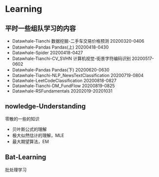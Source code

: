 # Learning
## 平时一些组队学习的内容
* Datawhale-Tianchi 数据挖掘-二手车交易价格预测 20200320-0406
* Datawhale-Pandas Pandas(上) 20200418-0430
* Datawhale-Spider 20200418-0427
* Datawhale-Tianchi-CV_SVHN 计算机视觉-街景字符编码识别 20200517-0602
* Datawhale-Pandas Pandas(下) 20200620-0630
* Datawhale-Tianchi-NLP_NewsTextClassification 20200719-0804
* Datawhale-LeetCodeClassification 20200818-0827
* Datawhale-Tianchi-DM_FundFlow 20200819-0825
* Datawhale-RSFundamentals 20202019-20201031

## nowledge-Understanding
零散的一些的知识
* 贝叶斯公式的理解
* 极大似然估计的理解，MLE
* 最大期望算法，EM

## Bat-Learning
批处理学习